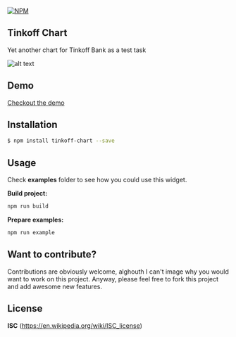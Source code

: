 [![NPM](https://nodei.co/npm/tinkoff-chart.png)][npm-url]


## Tinkoff Chart
Yet another chart for Tinkoff Bank as a test task

![alt text](https://media.giphy.com/media/3oKIP8jiNKmpYR9GLK/giphy.gif)

## Demo
[Checkout the demo](https://fadilmamedov.github.io/tinkoff-chart/)

## Installation
```sh
$ npm install tinkoff-chart --save
```

## Usage
Check **examples** folder to see how you could use this widget.

**Build project:**
```sh
npm run build
```

**Prepare examples:**
```sh
npm run example
```

## Want to contribute?
Contributions are obviously welcome, alghouth I can't image why you would want to work on this project.
Anyway, please feel free to fork this project and add awesome new features.

## License
**ISC** (https://en.wikipedia.org/wiki/ISC_license)


[npm-url]: https://www.npmjs.com/package/tinkoff-chart
